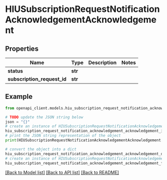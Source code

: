 # HIUSubscriptionRequestNotificationAcknowledgementAcknowledgement


## Properties

Name | Type | Description | Notes
------------ | ------------- | ------------- | -------------
**status** | **str** |  | 
**subscription_request_id** | **str** |  | 

## Example

```python
from openapi_client.models.hiu_subscription_request_notification_acknowledgement_acknowledgement import HIUSubscriptionRequestNotificationAcknowledgementAcknowledgement

# TODO update the JSON string below
json = "{}"
# create an instance of HIUSubscriptionRequestNotificationAcknowledgementAcknowledgement from a JSON string
hiu_subscription_request_notification_acknowledgement_acknowledgement_instance = HIUSubscriptionRequestNotificationAcknowledgementAcknowledgement.from_json(json)
# print the JSON string representation of the object
print(HIUSubscriptionRequestNotificationAcknowledgementAcknowledgement.to_json())

# convert the object into a dict
hiu_subscription_request_notification_acknowledgement_acknowledgement_dict = hiu_subscription_request_notification_acknowledgement_acknowledgement_instance.to_dict()
# create an instance of HIUSubscriptionRequestNotificationAcknowledgementAcknowledgement from a dict
hiu_subscription_request_notification_acknowledgement_acknowledgement_from_dict = HIUSubscriptionRequestNotificationAcknowledgementAcknowledgement.from_dict(hiu_subscription_request_notification_acknowledgement_acknowledgement_dict)
```
[[Back to Model list]](../README.md#documentation-for-models) [[Back to API list]](../README.md#documentation-for-api-endpoints) [[Back to README]](../README.md)


